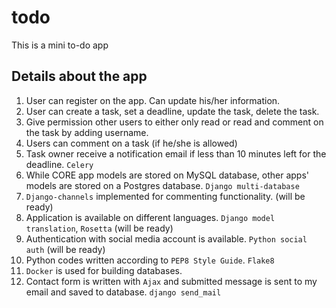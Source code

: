 # todo
This is a mini to-do app

## Details about the app
1. User can register on the app. Can update his/her information.
2. User can create a task, set a deadline, update the task, delete the task.
3. Give permission other users to either only read or read and comment on the task by adding username.
4. Users can comment on a task (if he/she is allowed)
5. Task owner receive a notification email if less than 10 minutes left for the deadline. `Celery`
6. While CORE app models are stored on MySQL database, other apps' models are stored on a Postgres database. `Django multi-database`
7. `Django-channels` implemented for commenting functionality. (will be ready)
8. Application is available on different languages. `Django model translation`, `Rosetta` (will be ready)
9. Authentication with social media account is available. `Python social auth` (will be ready)
10. Python codes written according to `PEP8 Style Guide`. `Flake8`
11. `Docker` is used for building databases.
12. Contact form is written with `Ajax` and submitted message is sent to my email and saved to database. `django send_mail`
